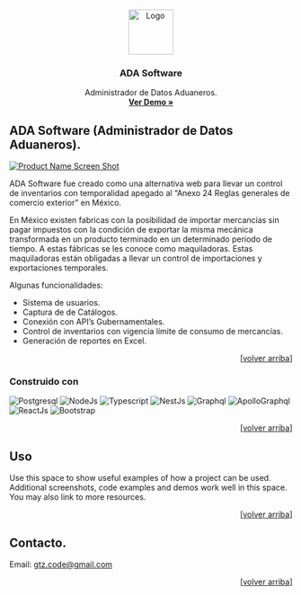 <!-- Improved compatibility of back to top link: See: https://github.com/othneildrew/Best-README-Template/pull/73 -->

<a name="readme-top"></a>

<!--
*** Thanks for checking out the Best-README-Template. If you have a suggestion
*** that would make this better, please fork the repo and create a pull request
*** or simply open an issue with the tag "enhancement".
*** Don't forget to give the project a star!
*** Thanks again! Now go create something AMAZING! :D
-->

<!-- PROJECT SHIELDS -->
<!--
*** I'm using markdown "reference style" links for readability.
*** Reference links are enclosed in brackets [ ] instead of parentheses ( ).
*** See the bottom of this document for the declaration of the reference variables
*** for contributors-url, forks-url, etc. This is an optional, concise syntax you may use.
*** https://www.markdownguide.org/basic-syntax/#reference-style-links
-->

<!-- PROJECT LOGO -->
<br />
<div align="center">
  <a href="https://github.com/othneildrew/Best-README-Template">
    <img src="[./database.png](https://github.com/GtzCode/AdaProject/assets/47282745/6c5c7487-4e4c-450b-bcb5-54bdc6c9c389)" alt="Logo" width="80" height="80">
  </a>

  <h3 align="center">ADA Software</h3>

  <p align="center">
    Administrador de Datos Aduaneros.
    <br />
    <a href="http://ada.gtzcode.link:5000/"><strong>Ver Demo »</strong></a>
  </p>
</div>

<!-- ABOUT THE PROJECT -->
## ADA Software (Administrador de Datos Aduaneros).

[![Product Name Screen Shot][adademo-img]][adademo-url]

ADA Software fue creado como una alternativa web para llevar un control de inventarios con temporalidad apegado al “Anexo 24 Reglas generales de comercio exterior” en México.

En México existen fabricas con la posibilidad de importar mercancías sin pagar impuestos con la condición de exportar la misma mecánica transformada en un producto terminado en un determinado periodo de tiempo. A estas fábricas se les conoce como maquiladoras. Estas maquiladoras están obligadas a llevar un control de importaciones y exportaciones temporales. 

Algunas funcionalidades:

- Sistema de usuarios.
- Captura de de Catálogos.
- Conexión con API’s Gubernamentales.
- Control de inventarios con vigencia límite de consumo de mercancías.
- Generación de reportes en Excel.


<p align="right">[<a href="#readme-top">volver arriba</a>]</p>

### Construido con

![Postgresql][Postgresql]
![NodeJs][NodeJs]
![Typescript][Typescript]
![NestJs][NestJs]
![Graphql][Graphql]
![ApolloGraphql][ApolloClient]
![ReactJs][ReactJs]
![Bootstrap][Bootstrap]

<p align="right">[<a href="#readme-top">volver arriba</a>]</p>

<!-- USAGE -->
## Uso

Use this space to show useful examples of how a project can be used. Additional screenshots, code examples and demos work well in this space. You may also link to more resources.

<p align="right">[<a href="#readme-top">volver arriba</a>]</p>


<!-- CONTRIBUTING -->
## Contacto.
Email: gtz.code@gmail.com

<p align="right">[<a href="#readme-top">volver arriba</a>]</p>




<!-- ACKNOWLEDGMENTS -->
[adademo-img]: ./Dash.PNG
[adademo-url]: http://ada.gtzcode.link:5000/


[Typescript]:https://img.shields.io/badge/%20typescript-5.0.2-3178C6?style=for-the-badge&logo=typescript&logoColor=%23ffffff&labelColor=%233178C6
[Postgresql]:https://img.shields.io/badge/%20postgresql-15-4169E1?style=for-the-badge&logo=postgresql&logoColor=%23ffffff&labelColor=%234169E1
[nestJs]:https://img.shields.io/badge/%20nestjs-9.5.0-E0234E?style=for-the-badge&logo=nestjs&logoColor=%23ffffff&labelColor=%23E0234E
[Bootstrap]:https://img.shields.io/badge/%20bootstrap-4.6-7952B3?style=for-the-badge&logo=bootstrap&logoColor=%23ffffff&labelColor=%237952B3
[ReactJs]:https://img.shields.io/badge/%20reactjs-18.2-61DAFB?style=for-the-badge&logo=react&logoColor=%23ffffff&labelColor=%2361DAFB
[Graphql]:https://img.shields.io/badge/%20graphql-16.6-E10098?style=for-the-badge&logo=graphql&logoColor=%23ffffff&labelColor=%23E10098
[ApolloClient]:https://img.shields.io/badge/%20apollo%20Client-3.7.15-311C87?style=for-the-badge&logo=apollographql&logoColor=%23ffffff&labelColor=%23311C87
[NodeJs]:https://img.shields.io/badge/nodejs-18.19-339933?style=for-the-badge&logo=nodedotjs&logoColor=%23ffffff&labelColor=%23339933






